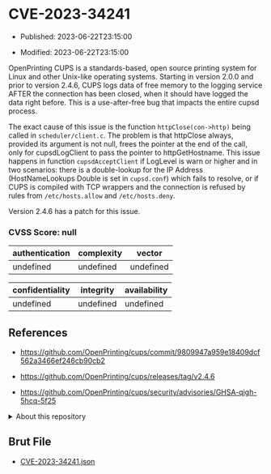# CVE-2023-34241

- Published: 2023-06-22T23:15:00

- Modified: 2023-06-22T23:15:00

OpenPrinting CUPS is a standards-based, open source printing system for Linux and other Unix-like operating systems. Starting in version 2.0.0 and prior to version 2.4.6, CUPS logs data of free memory to the logging service AFTER the connection has been closed, when it should have logged the data right before. This is a use-after-free bug that impacts the entire cupsd process.

The exact cause of this issue is the function `httpClose(con->http)` being called in `scheduler/client.c`. The problem is that httpClose always, provided its argument is not null, frees the pointer at the end of the call, only for cupsdLogClient to pass the pointer to httpGetHostname. This issue happens in function `cupsdAcceptClient` if LogLevel is warn or higher and in two scenarios: there is a double-lookup for the IP Address (HostNameLookups Double is set in `cupsd.conf`) which fails to resolve, or if CUPS is compiled with TCP wrappers and the connection is refused by rules from `/etc/hosts.allow` and `/etc/hosts.deny`.

Version 2.4.6 has a patch for this issue.

### CVSS Score: **null**

| authentication | complexity | vector |
| --- | --- | --- |
| undefined | undefined | undefined |

| confidentiality | integrity | availability |
| --- | --- | --- |
| undefined | undefined | undefined |

## References

* https://github.com/OpenPrinting/cups/commit/9809947a959e18409dcf562a3466ef246cb90cb2

* https://github.com/OpenPrinting/cups/releases/tag/v2.4.6

* https://github.com/OpenPrinting/cups/security/advisories/GHSA-qjgh-5hcq-5f25

<details>
<summary>About this repository</summary> 

  This repository is part of the project [Live Hack CVE](https://github.com/Live-Hack-CVE). Main website can be found [www.live-hack.org](https://www.live-hack.org) 
  
  Made by [Sn0wAlice](https://github.com/Sn0wAlice) for the people that care about security and need to have a feed of the latest CVEs. Hope you enjoy it, don't forget to star the repo and follow me on [Twitter](https://twitter.com/Sn0wAlice) and [Github](https://github.com/Sn0wAlice). And that is my [personnal website](https://www.alice-snow.me/)

  - [Home Page](https://github.com/Live-Hack-CVE)
  - [Framework](https://github.com/Live-Hack-CVE/cve-framework)
  - [CVE database](https://github.com/Live-Hack-CVE/full_database)
  - [Changelog](https://github.com/Live-Hack-CVE/Changelog)
</details>

## Brut File

* [CVE-2023-34241.json](https://raw.githubusercontent.com/Live-Hack-CVE/full_database/main/cves/2023/CVE-2023-34241.json)

